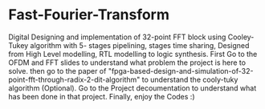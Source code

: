 # Fast-Fourier-Transform
Digital Designing and implementation of 32-point FFT block using Cooley-Tukey algorithm with 5- stages pipelining, stages time sharing, Designed from High Level modelling, RTL modelling to logic synthesis.
First Go to the OFDM and FFT slides to understand what problem the project is here to solve.
then go to the paper of "fpga-based-design-and-simulation-of-32-point-fft-through-radix-2-dit-algorithm" to understand the cooly-tuky algorithm (Optional).
Go to the Project decoumentation to understand what has been done in that project.
Finally, enjoy the Codes :) 
